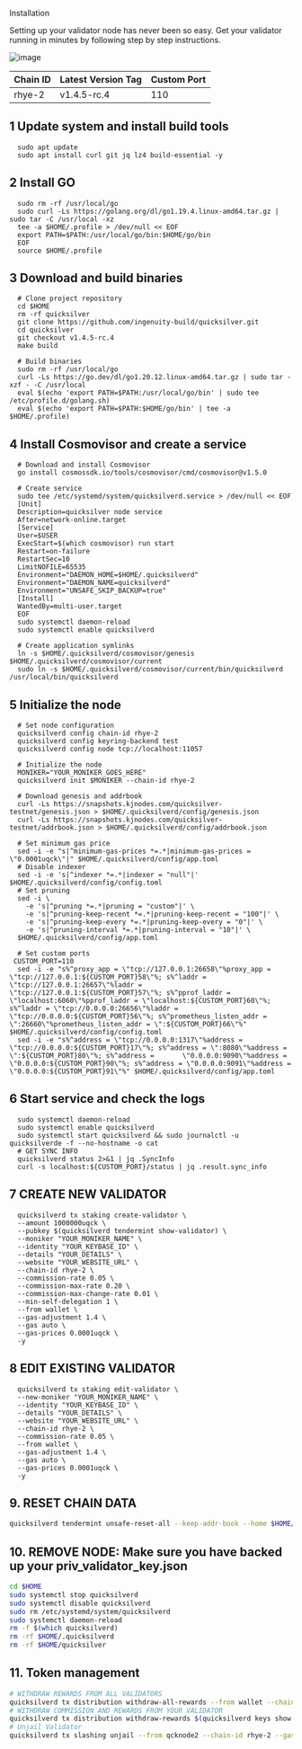 Installation

Setting up your validator node has never been so easy. Get your validator running in minutes by following step by step instructions.

![image](https://user-images.githubusercontent.com/91251550/210759562-70a2089a-2df2-4b67-b2b1-650eb06df4b2.png)

|   Chain ID	 | Latest Version Tag| Custom Port|
|--------------|-------------------|------------|
| rhye-2   |      v1.4.5-rc.4      |     110    |


## 1 Update system and install build tools

      sudo apt update
      sudo apt install curl git jq lz4 build-essential -y
      
## 2 Install GO

      sudo rm -rf /usr/local/go
      sudo curl -Ls https://golang.org/dl/go1.19.4.linux-amd64.tar.gz | sudo tar -C /usr/local -xz
      tee -a $HOME/.profile > /dev/null << EOF
      export PATH=$PATH:/usr/local/go/bin:$HOME/go/bin
      EOF
      source $HOME/.profile
      
## 3 Download and build binaries

      # Clone project repository
      cd $HOME
      rm -rf quicksilver
      git clone https://github.com/ingenuity-build/quicksilver.git
      cd quicksilver
      git checkout v1.4.5-rc.4
      make build
      ​
      # Build binaries
      sudo rm -rf /usr/local/go
      curl -Ls https://go.dev/dl/go1.20.12.linux-amd64.tar.gz | sudo tar -xzf - -C /usr/local
      eval $(echo 'export PATH=$PATH:/usr/local/go/bin' | sudo tee /etc/profile.d/golang.sh)
      eval $(echo 'export PATH=$PATH:$HOME/go/bin' | tee -a $HOME/.profile)
      
## 4 Install Cosmovisor and create a service

      # Download and install Cosmovisor
      go install cosmossdk.io/tools/cosmovisor/cmd/cosmovisor@v1.5.0
      ​
      # Create service
      sudo tee /etc/systemd/system/quicksilverd.service > /dev/null << EOF
      [Unit]
      Description=quicksilver node service
      After=network-online.target
      [Service]
      User=$USER
      ExecStart=$(which cosmovisor) run start
      Restart=on-failure
      RestartSec=10
      LimitNOFILE=65535
      Environment="DAEMON_HOME=$HOME/.quicksilverd"
      Environment="DAEMON_NAME=quicksilverd"
      Environment="UNSAFE_SKIP_BACKUP=true"
      [Install]
      WantedBy=multi-user.target
      EOF
      sudo systemctl daemon-reload
      sudo systemctl enable quicksilverd
      ​
      # Create application symlinks
      ln -s $HOME/.quicksilverd/cosmovisor/genesis $HOME/.quicksilverd/cosmovisor/current
      sudo ln -s $HOME/.quicksilverd/cosmovisor/current/bin/quicksilverd /usr/local/bin/quicksilverd
      
## 5 Initialize the node

      # Set node configuration
      quicksilverd config chain-id rhye-2
      quicksilverd config keyring-backend test
      quicksilverd config node tcp://localhost:11057
      ​
      # Initialize the node
      MONIKER="YOUR_MONIKER_GOES_HERE"
      quicksilverd init $MONIKER --chain-id rhye-2
      ​
      # Download genesis and addrbook
      curl -Ls https://snapshots.kjnodes.com/quicksilver-testnet/genesis.json > $HOME/.quicksilverd/config/genesis.json
      curl -Ls https://snapshots.kjnodes.com/quicksilver-testnet/addrbook.json > $HOME/.quicksilverd/config/addrbook.json
      ​
      # Set minimum gas price
      sed -i -e "s|^minimum-gas-prices *=.*|minimum-gas-prices = \"0.0001uqck\"|" $HOME/.quicksilverd/config/app.toml
      ​# Disable indexer
      sed -i -e 's|^indexer *=.*|indexer = "null"|' $HOME/.quicksilverd/config/config.toml
      # Set pruning
      sed -i \
        -e 's|^pruning *=.*|pruning = "custom"|' \
        -e 's|^pruning-keep-recent *=.*|pruning-keep-recent = "100"|' \
        -e 's|^pruning-keep-every *=.*|pruning-keep-every = "0"|' \
        -e 's|^pruning-interval *=.*|pruning-interval = "10"|' \
      $HOME/.quicksilverd/config/app.toml
      ​
      # Set custom ports
     CUSTOM_PORT=110
      sed -i -e "s%^proxy_app = \"tcp://127.0.0.1:26658\"%proxy_app = \"tcp://127.0.0.1:${CUSTOM_PORT}58\"%; s%^laddr = \"tcp://127.0.0.1:26657\"%laddr =                        \"tcp://127.0.0.1:${CUSTOM_PORT}57\"%; s%^pprof_laddr = \"localhost:6060\"%pprof_laddr = \"localhost:${CUSTOM_PORT}60\"%; s%^laddr = \"tcp://0.0.0.0:26656\"%laddr =         \"tcp://0.0.0.0:${CUSTOM_PORT}56\"%; s%^prometheus_listen_addr = \":26660\"%prometheus_listen_addr = \":${CUSTOM_PORT}66\"%" $HOME/.quicksilverd/config/config.toml
      sed -i -e "s%^address = \"tcp://0.0.0.0:1317\"%address = \"tcp://0.0.0.0:${CUSTOM_PORT}17\"%; s%^address = \":8080\"%address = \":${CUSTOM_PORT}80\"%; s%^address =       \"0.0.0.0:9090\"%address = \"0.0.0.0:${CUSTOM_PORT}90\"%; s%^address = \"0.0.0.0:9091\"%address = \"0.0.0.0:${CUSTOM_PORT}91\"%" $HOME/.quicksilverd/config/app.toml
      
## 6 Start service and check the logs

      sudo systemctl daemon-reload
      sudo systemctl enable quicksilverd
      sudo systemctl start quicksilverd && sudo journalctl -u quicksilverde -f --no-hostname -o cat
      # GET SYNC INFO
      quicksilverd status 2>&1 | jq .SyncInfo
      curl -s localhost:${CUSTOM_PORT}/status | jq .result.sync_info
      
## 7 CREATE NEW VALIDATOR

      quicksilverd tx staking create-validator \
      --amount 1000000uqck \
      --pubkey $(quicksilverd tendermint show-validator) \
      --moniker "YOUR_MONIKER_NAME" \
      --identity "YOUR_KEYBASE_ID" \
      --details "YOUR_DETAILS" \
      --website "YOUR_WEBSITE_URL" \
      --chain-id rhye-2 \
      --commission-rate 0.05 \
      --commission-max-rate 0.20 \
      --commission-max-change-rate 0.01 \
      --min-self-delegation 1 \
      --from wallet \
      --gas-adjustment 1.4 \
      --gas auto \
      --gas-prices 0.0001uqck \
      -y

## 8 EDIT EXISTING VALIDATOR

      quicksilverd tx staking edit-validator \
      --new-moniker "YOUR_MONIKER_NAME" \
      --identity "YOUR_KEYBASE_ID" \
      --details "YOUR_DETAILS" \
      --website "YOUR_WEBSITE_URL" \
      --chain-id rhye-2 \
      --commission-rate 0.05 \
      --from wallet \
      --gas-adjustment 1.4 \
      --gas auto \
      --gas-prices 0.0001uqck \
      -y

## 9. RESET CHAIN DATA
```bash
quicksilverd tendermint unsafe-reset-all --keep-addr-book --home $HOME/.quicksilverd --keep-addr-book
```
## 10. REMOVE NODE: Make sure you have backed up your priv_validator_key.json
```bash
cd $HOME
sudo systemctl stop quicksilverd
sudo systemctl disable quicksilverd
sudo rm /etc/systemd/system/quicksilverd
sudo systemctl daemon-reload
rm -f $(which quicksilverd)
rm -rf $HOME/.quicksilverd
rm -rf $HOME/quicksilver
```
## 11. Token management
```bash
# WITHDRAW REWARDS FROM ALL VALIDATORS
quicksilverd tx distribution withdraw-all-rewards --from wallet --chain-id rhye-2 --gas-adjustment 1.4 --gas auto --gas-prices 0.0001uqck -y
# WITHDRAW COMMISSION AND REWARDS FROM YOUR VALIDATOR
quicksilverd tx distribution withdraw-rewards $(quicksilverd keys show wallet --bech val -a) --commission --from wallet --chain-id rhye-2 --gas-adjustment 1.4 --gas auto --gas-prices 0.0001uqck -y
# Unjail Validator
quicksilverd tx slashing unjail --from qcknode2 --chain-id rhye-2 --gas-adjustment 1.4 --gas auto --gas-prices 0.0001uqck -y
```
